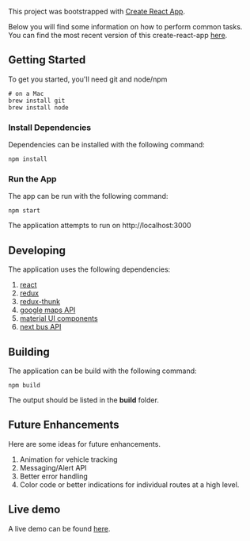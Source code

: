 
This project was bootstrapped with [Create React App](https://github.com/facebookincubator/create-react-app).

Below you will find some information on how to perform common tasks.<br>
You can find the most recent version of this create-react-app  [here](https://github.com/facebookincubator/create-react-app/blob/master/packages/react-scripts/template/README.md).

## Getting Started

To get you started, you'll need git and node/npm

```
# on a Mac
brew install git
brew install node
```

### Install Dependencies

Dependencies can be installed with the following command:

```
npm install
```

### Run the App 

The app can be run with the following command:

```
npm start
```

The application attempts to run on http://localhost:3000

## Developing 

The application uses the following dependencies:

1. [react](https://facebook.github.io/react/)
2. [redux](http://redux.js.org/)
3. [redux-thunk](https://github.com/gaearon/redux-thunk)
4. [google maps API](https://developers.google.com/maps/) 
5. [material UI components](http://www.material-ui.com/#/)
6. [next bus API](http://www.nextbus.com/xmlFeedDocs/NextBusXMLFeed.pdf)


## Building

The application can be build with the following command:

```
npm build
```

The output should be listed in the **build** folder.

## Future Enhancements

Here are some ideas for future enhancements.

1. Animation for vehicle tracking
2. Messaging/Alert API
3. Better error handling
4. Color code or better indications for individual routes at a high level.

## Live demo

A live demo can be found [here](http://vehicle-tracker-174023.appspot.com/).

